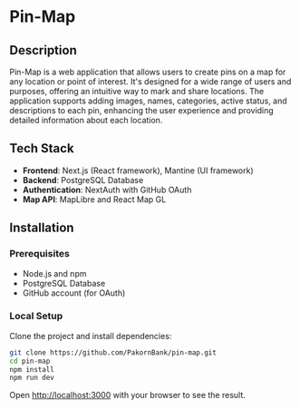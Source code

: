 # Pin-Map

## Description

Pin-Map is a web application that allows users to create pins on a map for any location or point of interest. It's designed for a wide range of users and purposes, offering an intuitive way to mark and share locations. The application supports adding images, names, categories, active status, and descriptions to each pin, enhancing the user experience and providing detailed information about each location.

## Tech Stack

- **Frontend**: Next.js (React framework), Mantine (UI framework)
- **Backend**: PostgreSQL Database
- **Authentication**: NextAuth with GitHub OAuth
- **Map API**: MapLibre and React Map GL

## Installation

### Prerequisites

- Node.js and npm
- PostgreSQL Database
- GitHub account (for OAuth)

### Local Setup

Clone the project and install dependencies:

```bash
git clone https://github.com/PakornBank/pin-map.git
cd pin-map
npm install
npm run dev
```

Open [http://localhost:3000](http://localhost:3000) with your browser to see the result.
